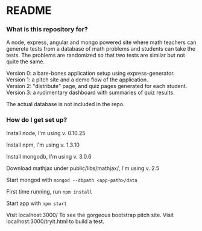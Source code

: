 # README #

### What is this repository for? ###

A node, express, angular and mongo powered site where math teachers can generete tests from a database of math problems and students can take the tests. The problems are randomized so that two tests are similar but not quite the same. 

Version 0: a bare-bones application setup using express-generator.  
Version 1: a pitch site and a demo flow of the application.  
Version 2: "distribute" page, and quiz pages generated for each student.  
Version 3: a rudimentary dashboard with summaries of quiz results.  

The actual database is not included in the repo.

### How do I get set up? ###

Install node, I'm using v. 0.10.25

Install npm, I'm using v. 1.3.10

Install mongodb, I'm using v. 3.0.6

Download mathjax under public/libs/mathjax/, I'm using v. 2.5

Start mongod with `mongod --dbpath <app-path>/data`

First time running, run `npm install`

Start app with `npm start`

Visit localhost:3000/ To see the gorgeous bootstrap pitch site. 
Visit localhost:3000/tryit.html to build a test.